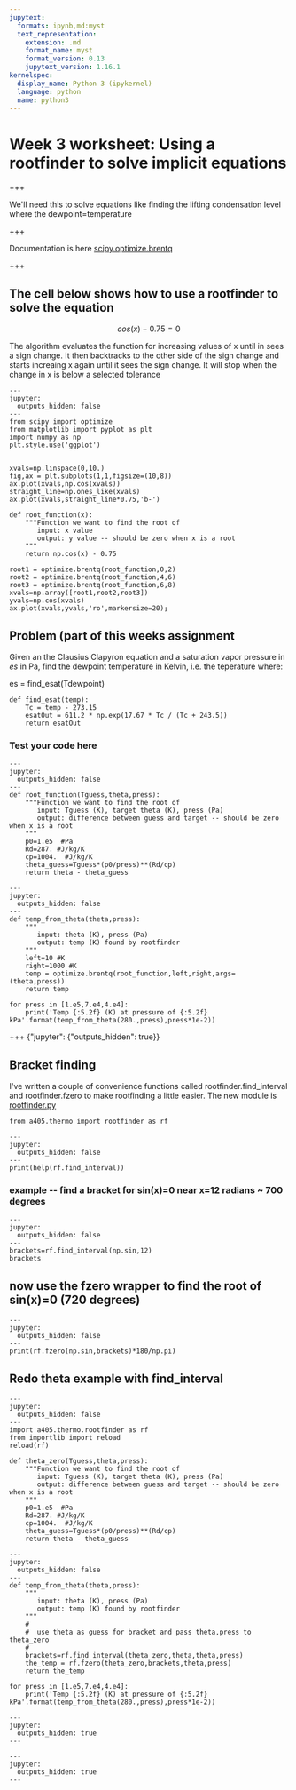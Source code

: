 ```yaml
---
jupytext:
  formats: ipynb,md:myst
  text_representation:
    extension: .md
    format_name: myst
    format_version: 0.13
    jupytext_version: 1.16.1
kernelspec:
  display_name: Python 3 (ipykernel)
  language: python
  name: python3
---
```


# Week 3 worksheet:  Using a rootfinder to solve implicit equations

+++

We'll need this to solve equations like finding the lifting condensation level where the dewpoint=temperature

+++

Documentation is here [scipy.optimize.brentq](https://docs.scipy.org/doc/scipy/reference/generated/scipy.optimize.brentq.html)

+++

## The cell below shows how to use a rootfinder to solve the equation

$$
cos(x) - 0.75 = 0
$$

The algorithm evaluates the function for increasing values of x until in sees a sign change.  It then backtracks to the other side of the sign change and starts increaing x again until it sees the sign change.  It will stop when the change in x is below a selected tolerance

```{code-cell} ipython3
---
jupyter:
  outputs_hidden: false
---
from scipy import optimize
from matplotlib import pyplot as plt
import numpy as np
plt.style.use('ggplot')


xvals=np.linspace(0,10.)
fig,ax = plt.subplots(1,1,figsize=(10,8))
ax.plot(xvals,np.cos(xvals))
straight_line=np.ones_like(xvals)
ax.plot(xvals,straight_line*0.75,'b-')

def root_function(x):
    """Function we want to find the root of
       input: x value
       output: y value -- should be zero when x is a root
    """
    return np.cos(x) - 0.75

root1 = optimize.brentq(root_function,0,2)
root2 = optimize.brentq(root_function,4,6)
root3 = optimize.brentq(root_function,6,8)
xvals=np.array([root1,root2,root3])
yvals=np.cos(xvals)
ax.plot(xvals,yvals,'ro',markersize=20);
```

## Problem (part of this weeks assignment

Given an the Clausius Clapyron equation and a saturation vapor pressure in $es$ in Pa, find the dewpoint temperature in Kelvin, i.e. the teperature where:

es = find_esat(Tdewpoint)



```{code-cell} ipython3
def find_esat(temp):
    Tc = temp - 273.15
    esatOut = 611.2 * np.exp(17.67 * Tc / (Tc + 243.5))
    return esatOut
```

### Test your code here

```{code-cell} ipython3
---
jupyter:
  outputs_hidden: false
---
def root_function(Tguess,theta,press):
    """Function we want to find the root of
       input: Tguess (K), target theta (K), press (Pa)
       output: difference between guess and target -- should be zero when x is a root
    """
    p0=1.e5  #Pa
    Rd=287. #J/kg/K
    cp=1004.  #J/kg/K     
    theta_guess=Tguess*(p0/press)**(Rd/cp)
    return theta - theta_guess
```

```{code-cell} ipython3
---
jupyter:
  outputs_hidden: false
---
def temp_from_theta(theta,press):
    """
       input: theta (K), press (Pa)
       output: temp (K) found by rootfinder
    """     
    left=10 #K
    right=1000 #K
    temp = optimize.brentq(root_function,left,right,args=(theta,press))
    return temp

for press in [1.e5,7.e4,4.e4]:
    print('Temp {:5.2f} (K) at pressure of {:5.2f} kPa'.format(temp_from_theta(280.,press),press*1e-2))
```

+++ {"jupyter": {"outputs_hidden": true}}

## Bracket finding

I've written a couple of convenience functions called rootfinder.find_interval and
rootfinder.fzero to make rootfinding a little easier.   The new module is 
[rootfinder.py](https://github.com/phaustin/A405/blob/master/a405thermo/rootfinder.py)

```{code-cell} ipython3
from a405.thermo import rootfinder as rf
```

```{code-cell} ipython3
---
jupyter:
  outputs_hidden: false
---
print(help(rf.find_interval))
```

### example -- find a bracket for sin(x)=0 near x=12 radians ~ 700 degrees

```{code-cell} ipython3
---
jupyter:
  outputs_hidden: false
---
brackets=rf.find_interval(np.sin,12)
brackets
```

## now use the fzero wrapper to find the root of sin(x)=0  (720 degrees)

```{code-cell} ipython3
---
jupyter:
  outputs_hidden: false
---
print(rf.fzero(np.sin,brackets)*180/np.pi)
```

## Redo theta example with find_interval

```{code-cell} ipython3
---
jupyter:
  outputs_hidden: false
---
import a405.thermo.rootfinder as rf
from importlib import reload
reload(rf)

def theta_zero(Tguess,theta,press):
    """Function we want to find the root of
       input: Tguess (K), target theta (K), press (Pa)
       output: difference between guess and target -- should be zero when x is a root
    """
    p0=1.e5  #Pa
    Rd=287. #J/kg/K
    cp=1004.  #J/kg/K     
    theta_guess=Tguess*(p0/press)**(Rd/cp)
    return theta - theta_guess
```

```{code-cell} ipython3
---
jupyter:
  outputs_hidden: false
---
def temp_from_theta(theta,press):
    """
       input: theta (K), press (Pa)
       output: temp (K) found by rootfinder
    """     
    #
    #  use theta as guess for bracket and pass theta,press to theta_zero
    #
    brackets=rf.find_interval(theta_zero,theta,theta,press)
    the_temp = rf.fzero(theta_zero,brackets,theta,press)
    return the_temp

for press in [1.e5,7.e4,4.e4]:
    print('Temp {:5.2f} (K) at pressure of {:5.2f} kPa'.format(temp_from_theta(280.,press),press*1e-2))
```

```{code-cell} ipython3
---
jupyter:
  outputs_hidden: true
---

```

```{code-cell} ipython3
---
jupyter:
  outputs_hidden: true
---

```

